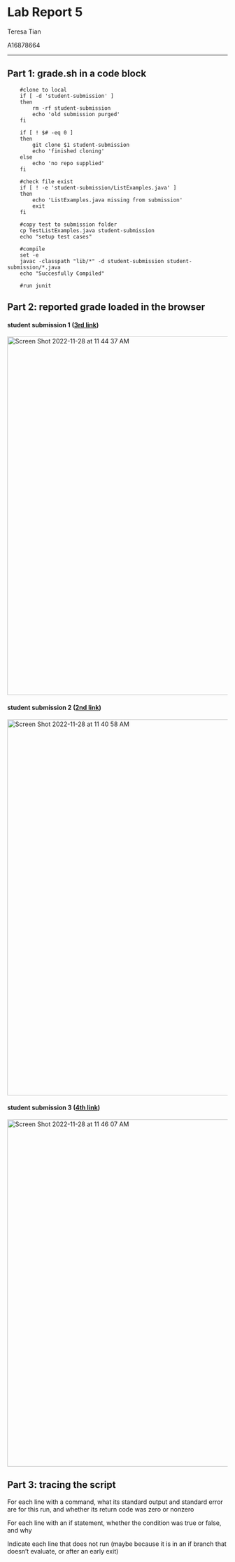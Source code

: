 # Lab Report 5 

Teresa Tian 

A16878664

---

## Part 1: grade.sh in a code block
```
	#clone to local
	if [ -d 'student-submission' ]
	then
		rm -rf student-submission
		echo 'old submission purged'
	fi

	if [ ! $# -eq 0 ]
	then
		git clone $1 student-submission
		echo 'finished cloning'
	else
		echo 'no repo supplied'
	fi

	#check file exist
	if [ ! -e 'student-submission/ListExamples.java' ]
	then
		echo 'ListExamples.java missing from submission'
		exit
	fi

	#copy test to submission folder
	cp TestListExamples.java student-submission 
	echo "setup test cases"

	#compile
	set -e
	javac -classpath "lib/*" -d student-submission student-submission/*.java
	echo "Succesfully Compiled"

	#run junit

```

## Part 2: reported grade loaded in the browser 

#### student submission 1 ([3rd link](https://github.com/ucsd-cse15l-f22/list-methods-compile-error))

<img width="820" alt="Screen Shot 2022-11-28 at 11 44 37 AM" src="https://user-images.githubusercontent.com/114328188/204366892-f11aff34-e59a-441a-ac16-43bfbe91332a.png">

#### student submission 2 ([2nd link](https://github.com/ucsd-cse15l-f22/list-methods-corrected))

<img width="860" alt="Screen Shot 2022-11-28 at 11 40 58 AM" src="https://user-images.githubusercontent.com/114328188/204366577-f3398778-07cf-443e-80c6-0e3f28d89701.png">

#### student submission 3 ([4th link](https://github.com/ucsd-cse15l-f22/list-methods-signature))
<img width="794" alt="Screen Shot 2022-11-28 at 11 46 07 AM" src="https://user-images.githubusercontent.com/114328188/204367114-88999d03-4fc9-449e-90c5-be617e4c3fc1.png">

## Part 3: tracing the script

For each line with a command, what its standard output and standard error are for this run, and whether its return code was zero or nonzero

For each line with an if statement, whether the condition was true or false, and why

Indicate each line that does not run (maybe because it is in an if branch that doesn’t evaluate, or after an early exit)
